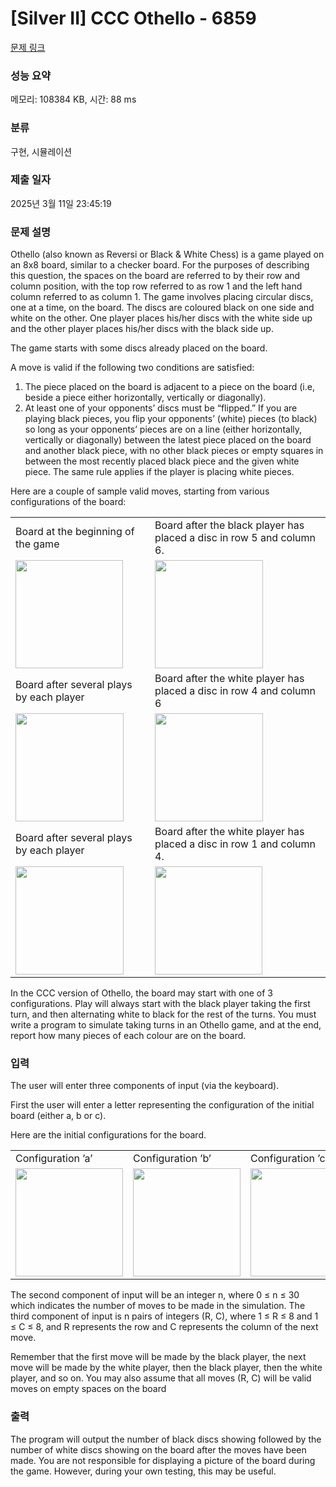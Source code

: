 # [Silver II] CCC Othello - 6859 

[문제 링크](https://www.acmicpc.net/problem/6859) 

### 성능 요약

메모리: 108384 KB, 시간: 88 ms

### 분류

구현, 시뮬레이션

### 제출 일자

2025년 3월 11일 23:45:19

### 문제 설명

<p>Othello (also known as Reversi or Black & White Chess) is a game played on an 8x8 board, similar to a checker board. For the purposes of describing this question, the spaces on the board are referred to by their row and column position, with the top row referred to as row 1 and the left hand column referred to as column 1. The game involves placing circular discs, one at a time, on the board. The discs are coloured black on one side and white on the other. One player places his/her discs with the white side up and the other player places his/her discs with the black side up.</p>

<p>The game starts with some discs already placed on the board.</p>

<p>A move is valid if the following two conditions are satisfied:</p>

<ol>
	<li>The piece placed on the board is adjacent to a piece on the board (i.e, beside a piece either horizontally, vertically or diagonally).</li>
	<li>At least one of your opponents’ discs must be “flipped.” If you are playing black pieces, you flip your opponents’ (white) pieces (to black) so long as your opponents’ pieces are on a line (either horizontally, vertically or diagonally) between the latest piece placed on the board and another black piece, with no other black pieces or empty squares in between the most recently placed black piece and the given white piece. The same rule applies if the player is placing white pieces.</li>
</ol>

<p>Here are a couple of sample valid moves, starting from various configurations of the board:</p>

<table class="table table-bordered td-center">
	<tbody>
		<tr>
			<td>Board at the beginning of the game</td>
			<td>Board after the black player has placed a disc in row 5 and column 6.</td>
		</tr>
		<tr>
			<td><img alt="" src="https://upload.acmicpc.net/6846183a-bd8d-429a-9ccb-feed644416a7/-/preview/" style="width: 172px; height: 173px;"></td>
			<td><img alt="" src="https://upload.acmicpc.net/97ff80f4-583d-4d00-b078-725ce34e6e57/-/preview/" style="width: 173px; height: 173px;"></td>
		</tr>
		<tr>
			<td>Board after several plays by each player</td>
			<td>Board after the white player has placed a disc in row 4 and column 6</td>
		</tr>
		<tr>
			<td><img alt="" src="https://upload.acmicpc.net/d4ed4f74-aebe-4cae-9732-b35e9efa13d2/-/preview/" style="width: 173px; height: 173px;"></td>
			<td><img alt="" src="https://upload.acmicpc.net/1ca3e104-c660-424a-af03-03ece43be6db/-/preview/" style="width: 173px; height: 173px;"></td>
		</tr>
		<tr>
			<td>Board after several plays by each player</td>
			<td>Board after the white player has placed a disc in row 1 and column 4.</td>
		</tr>
		<tr>
			<td><img alt="" src="https://upload.acmicpc.net/112fb714-322a-49f1-9551-ec61e3cbe227/-/preview/" style="width: 173px; height: 173px;"></td>
			<td><img alt="" src="https://upload.acmicpc.net/2598599f-d568-408c-a44b-81f43bc91d1e/-/preview/" style="width: 172px; height: 173px;"></td>
		</tr>
	</tbody>
</table>

<p>In the CCC version of Othello, the board may start with one of 3 configurations. Play will always start with the black player taking the first turn, and then alternating white to black for the rest of the turns. You must write a program to simulate taking turns in an Othello game, and at the end, report how many pieces of each colour are on the board.</p>

### 입력 

 <p>The user will enter three components of input (via the keyboard).</p>

<p>First the user will enter a letter representing the configuration of the initial board (either a, b or c).</p>

<p>Here are the initial configurations for the board.</p>

<table class="table table-bordered td-center">
	<tbody>
		<tr>
			<td>Configuration ’a’</td>
			<td>Configuration ’b’</td>
			<td>Configuration ’c’</td>
		</tr>
		<tr>
			<td><img alt="" src="https://upload.acmicpc.net/dc19e32a-b933-43e9-8cff-a6fc889c8cab/-/preview/" style="width: 172px; height: 173px;"></td>
			<td><img alt="" src="https://upload.acmicpc.net/0c78fbf3-4b6c-428a-839e-d69c8524b9ad/-/preview/" style="width: 172px; height: 173px;"></td>
			<td><img alt="" src="https://upload.acmicpc.net/e8909255-59a6-408b-9a45-f9c76840f8f6/-/preview/" style="width: 172px; height: 173px;"></td>
		</tr>
	</tbody>
</table>

<p>The second component of input will be an integer n, where 0 ≤ n ≤ 30 which indicates the number of moves to be made in the simulation. The third component of input is n pairs of integers (R, C), where 1 ≤ R ≤ 8 and 1 ≤ C ≤ 8, and R represents the row and C represents the column of the next move.</p>

<p>Remember that the first move will be made by the black player, the next move will be made by the white player, then the black player, then the white player, and so on. You may also assume that all moves (R, C) will be valid moves on empty spaces on the board</p>

### 출력 

 <p>The program will output the number of black discs showing followed by the number of white discs showing on the board after the moves have been made. You are not responsible for displaying a picture of the board during the game. However, during your own testing, this may be useful.</p>

